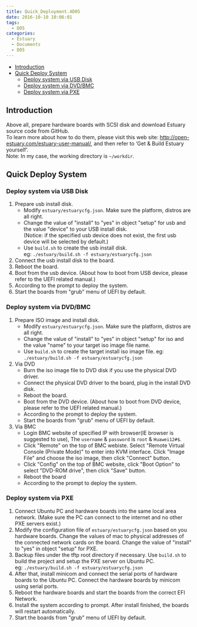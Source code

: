 ```yaml
---
title: Quick_Deployment.4D05
date: 2016-10-10 10:06:01
tags:
  - D05
categories:
  - Estuary
  - Documents
  - D05
---
```


* [Introduction](#1)
* [Quick Deploy System](#2)
   * [Deploy system via USB Disk](#2.1)
   * [Deploy system via DVD/BMC](#2.2)
   * [Deploy system via PXE](#2.3)
<!--more-->

## <a name="1">Introduction</a>

Above all, prepare hardware boards with SCSI disk and download Estuary source code from GitHub.  
To learn more about how to do them, please visit this web site: <http://open-estuary.com/estuary-user-manual/>, and then refer to ‘Get & Build Estuary yourself’.  
Note: In my case, the working directory is `~/workdir`.

## <a name="2">Quick Deploy System</a>

### <a name="2.1">Deploy system via USB Disk</a>

1. Prepare usb install disk.
   * Modify `estuary/estuarycfg.json`. Make sure the platform, distros are all right.
   * Change the value of "install" to "yes" in object "setup" for usb and the value "device" to your USB install disk.  
     (Notice: if the specified usb device does not exist, the first usb device will be selected by default.)
   * Use `build.sh` to create the usb install disk.  
     eg: `./estuary/build.sh -f estuary/estuarycfg.json`
2. Connect the usb install disk to the board.
3. Reboot the board.
4. Boot from the usb device. (About how to boot from USB device, please refer to the UEFI related manual.)
5. According to the prompt to deploy the system.
6. Start the boards from "grub" menu of UEFI by default.

### <a name="2.2">Deploy system via DVD/BMC</a>

1. Prepare ISO image and install disk.
   * Modify `estuary/estuarycfg.json`. Make sure the platform, distros are all right.
   * Change the value of "install" to "yes" in object "setup" for iso and the value "name" to your target iso image file name.
   * Use `build.sh` to create the target install iso image file.
     eg: `./estuary/build.sh -f estuary/estuarycfg.json`
2. Via DVD
   * Burn the iso image file to DVD disk if you use the physical DVD driver.
   * Connect the physical DVD driver to the board, plug in the install DVD disk.
   * Reboot the board.
   * Boot from the DVD device. (About how to boot from DVD device, please refer to the UEFI related manual.)
   * According to the prompt to deploy the system.
   * Start the boards from "grub" menu of UEFI by default.
3. Via BMC
   * Login BMC website of specified IP with browser(IE browser is suggested to use), The `username` & `password` is `root` & `Huawei12#$`.
   * Click "Remote" on the top of BMC webiste. Select "Remote Virtual Console (Private Mode)" to enter into KVM interface. Click "Image File" and choose the iso image, then click "Connect" button.
   * Click "Config" on the top of BMC website, click "Boot Option" to select "DVD-ROM drive", then click "Save" button.
   * Reboot the board
   * According to the prompt to deploy the system.

### <a name="2.3">Deploy system via PXE</a>

1. Connect Ubuntu PC and hardware boards into the same local area network. (Make sure the PC can connect to the internet and no other PXE servers exist.)
2. Modify the configuration file of `estuary/estuarycfg.json` based on you hardware boards. Change the values of mac to physical addresses of the connected network cards on the board. Change the value of "install" to "yes" in object "setup" for PXE.
3. Backup files under the tftp root directory if necessary. Use `build.sh` to build the  project and setup the PXE server on Ubuntu PC.  
   eg: `./estuary/build.sh -f estuary/estuarycfg.json`
4. After that, install minicom and connect the serial ports of hardware boards to the Ubuntu PC. Connect the hardware boards by minicom using serial ports.
5. Reboot the hardware boards and start the boards from the correct EFI Network.
6. Install the system according to prompt. After install finished, the boards will restart automatically.
7. Start the boards from "grub" menu of UEFI by default.
